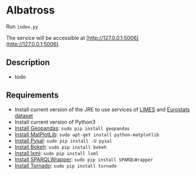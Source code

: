 # Albatross

Run `index.py`

The service will be accessible at [http://127.0.0.1:5006](http://127.0.0.1:5006).

## Description

- todo

## Requirements

- Install current version of the JRE to use services of [LIMES](https://github.com/dice-group/LIMES) and [Eurostats dataset](https://github.com/linked-statistics/eurostat)
- Install current version of Python3
- [Install Geopandas](http://geopandas.org/): `sudo pip install geopandas`
- [Install MatPlotLib](https://matplotlib.org/): `sudo apt-get install python-matplotlib`
- [Install Pysal](http://pysal.readthedocs.io/en/latest/index.html): `sudo pip install -U pysal`
- [Install Bokeh](https://bokeh.pydata.org/en/latest/): `sudo pip install bokeh`
- [Install lxml](http://lxml.de/): `sudo pip install lxml`
- [Install SPARQLWrapper](https://rdflib.github.io/sparqlwrapper/): `sudo pip install SPARQLWrapper`
- [Install Tornado](http://www.tornadoweb.org/en/stable/): `sudo pip install tornado`